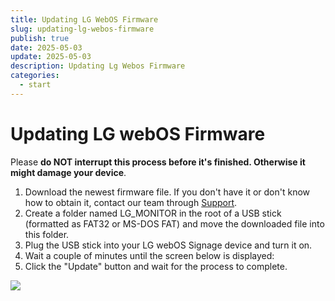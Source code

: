 ```yaml
---
title: Updating LG WebOS Firmware
slug: updating-lg-webos-firmware
publish: true
date: 2025-05-03
update: 2025-05-03
description: Updating Lg Webos Firmware
categories:
  - start
---
```


Updating LG webOS Firmware
==========================

Please **do NOT interrupt this process before it's finished. Otherwise it might damage your device**.

1. Download the newest firmware file. If you don't have it or don't know how to obtain it, contact our team through [Support](support@digisigns.in).
2. Create a folder named LG\_MONITOR in the root of a USB stick (formatted as FAT32 or MS-DOS FAT) and move the downloaded file into this folder.
3. Plug the USB stick into your LG webOS Signage device and turn it on.
4. Wait a couple of minutes until the screen below is displayed:
5. Click the "Update" button and wait for the process to complete.

![](https://static.helpjuice.com/helpjuice_production/uploads/upload/image/23821/direct/1731528732274/update-lg-webos-32-firmware_1.png)

